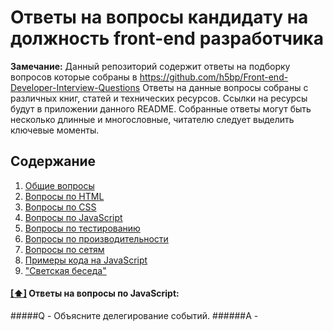 # Ответы на вопросы кандидату на должность front-end разработчика

**Замечание:** Данный репозиторий содержит ответы на подборку вопросов которые собраны в https://github.com/h5bp/Front-end-Developer-Interview-Questions
Ответы на данные вопросы собраны с различных книг, статей и технических ресурсов. Ссылки на ресурсы будут в приложении данного README.
Собранные ответы могут быть несколько длинные и многословные, читателю следует выделить ключевые моменты.

## <a name='toc'>Содержание</a>

  1. [Общие вопросы](#general)
  1. [Вопросы по HTML](#html)
  1. [Вопросы по CSS](#css)
  1. [Вопросы по JavaScript](#js)
  1. [Вопросы по тестированию](#testing)
  1. [Вопросы по производительности](#performance)
  1. [Вопросы по сетям](#network)
  1. [Примеры кода на JavaScript](#jscode)
  1. ["Светская беседа"](#fun)

#### [[⬆]](#toc) <a name='js'>Ответы на вопросы по JavaScript:</a>

#####Q - Объясните делегирование событий.
######A - 
